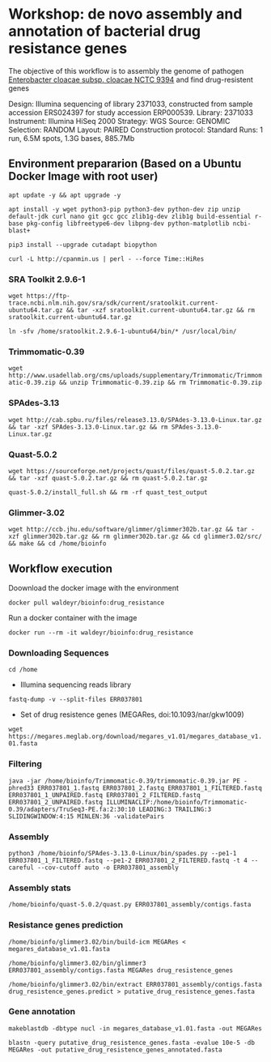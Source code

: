 # Workshop: de novo assembly and annotation of bacterial drug resistance genes

The objective of this workflow is to assembly the genome of pathogen [Enterobacter cloacae subsp. cloacae NCTC 9394](https://www.ncbi.nlm.nih.gov/biosample/SAMEA3181516) and find drug-resistent genes

Design: Illumina sequencing of library 2371033, constructed from sample accession ERS024397 for study accession ERP000539. 
Library: 2371033
Instrument: Illumina HiSeq 2000
Strategy: WGS
Source: GENOMIC
Selection: RANDOM
Layout: PAIRED
Construction protocol: Standard
Runs: 1 run, 6.5M spots, 1.3G bases, 885.7Mb

## Environment prepararion (Based on a Ubuntu Docker Image with root user)

`apt update -y && apt upgrade -y`

`apt install -y wget python3-pip python3-dev python-dev zip unzip default-jdk curl nano git gcc gcc zlib1g-dev zlib1g build-essential r-base pkg-config libfreetype6-dev libpng-dev python-matplotlib ncbi-blast+`

`pip3 install --upgrade cutadapt biopython`

`curl -L http://cpanmin.us | perl - --force Time::HiRes`

### SRA Toolkit 2.9.6-1

`wget https://ftp-trace.ncbi.nlm.nih.gov/sra/sdk/current/sratoolkit.current-ubuntu64.tar.gz && tar -xzf sratoolkit.current-ubuntu64.tar.gz && rm sratoolkit.current-ubuntu64.tar.gz`

`ln -sfv /home/sratoolkit.2.9.6-1-ubuntu64/bin/* /usr/local/bin/`

### Trimmomatic-0.39

`wget http://www.usadellab.org/cms/uploads/supplementary/Trimmomatic/Trimmomatic-0.39.zip && unzip Trimmomatic-0.39.zip && rm Trimmomatic-0.39.zip`

### SPAdes-3.13

`wget http://cab.spbu.ru/files/release3.13.0/SPAdes-3.13.0-Linux.tar.gz && tar -xzf SPAdes-3.13.0-Linux.tar.gz && rm SPAdes-3.13.0-Linux.tar.gz`

### Quast-5.0.2

`wget https://sourceforge.net/projects/quast/files/quast-5.0.2.tar.gz && tar -xzf quast-5.0.2.tar.gz && rm quast-5.0.2.tar.gz`

`quast-5.0.2/install_full.sh && rm -rf quast_test_output`

### Glimmer-3.02

`wget http://ccb.jhu.edu/software/glimmer/glimmer302b.tar.gz && tar -xzf glimmer302b.tar.gz && rm glimmer302b.tar.gz && cd glimmer3.02/src/ && make && cd /home/bioinfo`


## Workflow execution

Doownload the docker image with the environment

`docker pull waldeyr/bioinfo:drug_resistance`

Run a docker container with the image

`docker run --rm -it waldeyr/bioinfo:drug_resistance`

### Downloading Sequences

`cd /home`

* Illumina sequencing reads library 

`fastq-dump -v --split-files ERR037801`

* Set of drug resistence genes (MEGARes, doi:10.1093/nar/gkw1009)

`wget https://megares.meglab.org/download/megares_v1.01/megares_database_v1.01.fasta`

### Filtering

`java -jar /home/bioinfo/Trimmomatic-0.39/trimmomatic-0.39.jar PE -phred33 ERR037801_1.fastq ERR037801_2.fastq ERR037801_1_FILTERED.fastq ERR037801_1_UNPAIRED.fastq ERR037801_2_FILTERED.fastq ERR037801_2_UNPAIRED.fastq ILLUMINACLIP:/home/bioinfo/Trimmomatic-0.39/adapters/TruSeq3-PE.fa:2:30:10 LEADING:3 TRAILING:3 SLIDINGWINDOW:4:15 MINLEN:36 -validatePairs`

### Assembly

`python3 /home/bioinfo/SPAdes-3.13.0-Linux/bin/spades.py --pe1-1 ERR037801_1_FILTERED.fastq --pe1-2 ERR037801_2_FILTERED.fastq -t 4 --careful --cov-cutoff auto -o ERR037801_assembly`

### Assembly stats

`/home/bioinfo/quast-5.0.2/quast.py ERR037801_assembly/contigs.fasta`

### Resistance genes prediction

`/home/bioinfo/glimmer3.02/bin/build-icm MEGARes < megares_database_v1.01.fasta`

`/home/bioinfo/glimmer3.02/bin/glimmer3 ERR037801_assembly/contigs.fasta MEGARes drug_resistence_genes`

`/home/bioinfo/glimmer3.02/bin/extract ERR037801_assembly/contigs.fasta drug_resistence_genes.predict > putative_drug_resistence_genes.fasta`

### Gene annotation

`makeblastdb -dbtype nucl -in megares_database_v1.01.fasta -out MEGARes`

`blastn -query putative_drug_resistence_genes.fasta -evalue 10e-5 -db MEGARes -out putative_drug_resistence_genes_annotated.fasta`


